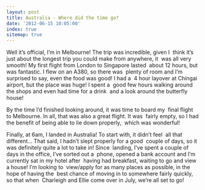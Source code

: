 ```yaml
---
layout: post
title: Australia - Where did the time go?
date: '2012-06-15 10:05:00'
index: true
sitemap: true
---
```


Well it’s official, I’m in Melbourne! The trip was incredible, given I &nbsp;think it’s just about the longest trip you could make from anywhere, it &nbsp;was all very smooth! My first flight from London to Singapore lasted &nbsp;about 12 hours, but was fantastic. I flew on an A380, so there was &nbsp;plenty of room and I’m surprised to say, even the food was good! I had a &nbsp;4 hour layover at Chingai airport, but the place was huge! I spent a &nbsp;good few hours walking around the shops and even had time for a drink &nbsp;and a look around the butterfly house!

By the time I’d finished looking around, it was time to board my &nbsp;final flight to Melbourne. In all, that was also a great flight. It was &nbsp;fairly empty, so I had the benefit of being able to lie down properly, &nbsp;which was wonderful!

Finally, at 6am, I landed in Australia! To start with, it didn’t feel &nbsp;all that different… That said, I hadn’t slept properly for a good &nbsp;couple of days, so it was definitely quite a lot to take in! Since &nbsp;landing, I’ve spent a couple of days in the office, I’ve sorted out a &nbsp;phone, opened a bank account and I’m currently sat in my hotel after &nbsp;having had breakfast, waiting to go and view a house! I’m looking to &nbsp;view/apply for as many places as possible, in the hope of having the &nbsp;best chance of moving in to somewhere fairly quickly, so that when &nbsp;Charleigh and Ellie come over in July, we’re all set to go!

